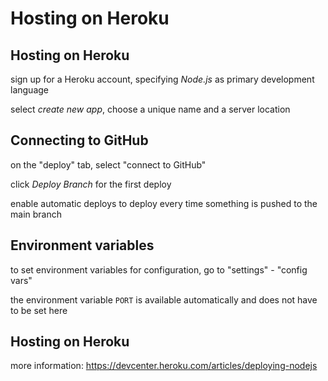 # Hosting on Heroku

## Hosting on Heroku

sign up for a Heroku account, specifying _Node.js_ as primary development language

select _create new app_, choose a unique name and a server location

## Connecting to GitHub

on the "deploy" tab, select "connect to GitHub"

click _Deploy Branch_ for the first deploy

enable automatic deploys to deploy every time something is pushed to the main branch

## Environment variables

to set environment variables for configuration, go to "settings" - "config vars"

the environment variable `PORT` is available automatically and does not have to be set here

## Hosting on Heroku

more information: https://devcenter.heroku.com/articles/deploying-nodejs

